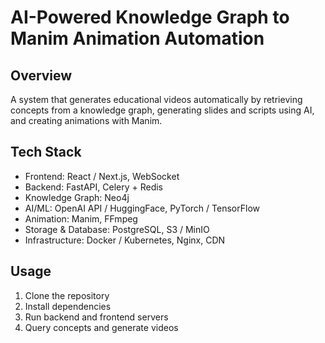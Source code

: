 # AI-Powered Knowledge Graph to Manim Animation Automation

## Overview
A system that generates educational videos automatically by retrieving concepts from a knowledge graph, generating slides and scripts using AI, and creating animations with Manim.

## Tech Stack
- Frontend: React / Next.js, WebSocket
- Backend: FastAPI, Celery + Redis
- Knowledge Graph: Neo4j
- AI/ML: OpenAI API / HuggingFace, PyTorch / TensorFlow
- Animation: Manim, FFmpeg
- Storage & Database: PostgreSQL, S3 / MinIO
- Infrastructure: Docker / Kubernetes, Nginx, CDN

## Usage
1. Clone the repository
2. Install dependencies
3. Run backend and frontend servers
4. Query concepts and generate videos

